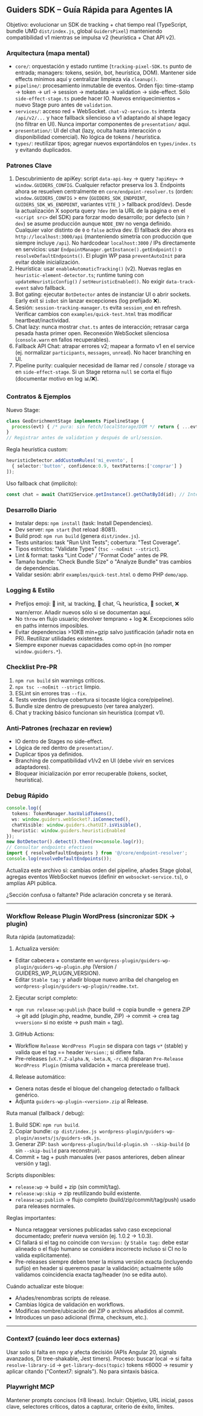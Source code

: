 ## Guiders SDK – Guía Rápida para Agentes IA
Objetivo: evolucionar un SDK de tracking + chat tiempo real (TypeScript, bundle UMD `dist/index.js`, global `GuidersPixel`) manteniendo compatibilidad v1 mientras se impulsa v2 (heurística + Chat API v2).

### Arquitectura (mapa mental)
- `core/`: orquestación y estado runtime (`tracking-pixel-SDK.ts` punto de entrada; managers: tokens, sesión, bot, heurística, DOM). Mantener side effects mínimos aquí y centralizar limpieza vía `cleanup()`.
- `pipeline/`: procesamiento inmutable de eventos. Orden fijo: time-stamp → token → url → session → metadata → validation → side-effect. Sólo `side-effect-stage.ts` puede hacer IO. Nuevos enriquecimientos = nuevo Stage puro antes de `validation`.
- `services/`: acceso red + WebSocket. `chat-v2-service.ts` intenta `/api/v2/...` y hace fallback silencioso a v1 adaptando al shape legacy (no filtrar en UI). Nunca importar componentes de `presentation/` aquí.
- `presentation/`: UI del chat (lazy, oculta hasta interacción o disponibilidad comercial). No lógica de tokens / heurística.
- `types/`: reutilizar tipos; agregar nuevos exportándolos en `types/index.ts` y evitando duplicados.

### Patrones Clave
1. Descubrimiento de apiKey: script `data-api-key` → query `?apiKey=` → `window.GUIDERS_CONFIG`. Cualquier refactor preserva los 3. Endpoints ahora se resuelven centralmente en `core/endpoint-resolver.ts` (orden: `window.GUIDERS_CONFIG` > env (`GUIDERS_SDK_ENDPOINT`, `GUIDERS_SDK_WS_ENDPOINT`, variantes `VITE_`) > fallback prod/dev). Desde la actualización X soporta query `?dev` (en la URL de la página o en el `<script src>` del SDK) para forzar modo desarrollo; por defecto (sin `?dev`) se asume producción aunque `NODE_ENV` no venga definido. Cualquier valor distinto de `0` o `false` activa dev. El fallback dev ahora es `http://localhost:3000/api` (manteniendo simetría con producción que siempre incluye `/api`). No hardcodear `localhost:3000` / IPs directamente en servicios: usar `EndpointManager.getInstance().getEndpoint()` o `resolveDefaultEndpoints()`. El plugin WP pasa `preventAutoInit` para evitar doble inicialización.
2. Heurística: usar `enableAutomaticTracking()` (v2). Nuevas reglas en `heuristic-element-detector.ts`; runtime tuning con `updateHeuristicConfig()` / `setHeuristicEnabled()`. No exigir `data-track-event` salvo fallback.
3. Bot gating: ejecutar `BotDetector` antes de instanciar UI o abrir sockets. Early exit si `isBot` sin lanzar excepciones (log prefijado ❌).
4. Sesión: `session-tracking-manager.ts` evita `session_end` en refresh. Verificar cambios con `examples/quick-test.html` tras modificar heartbeat/inactividad.
5. Chat lazy: nunca mostrar `chat.ts` antes de interacción; retrasar carga pesada hasta primer open. Reconexión WebSocket silenciosa (`console.warn` en fallos recuperables).
6. Fallback API Chat: atrapar errores v2; mapear a formato v1 en el service (ej. normalizar `participants`, `messages`, `unread`). No hacer branching en UI.
7. Pipeline purity: cualquier necesidad de llamar red / console / storage va en `side-effect-stage`. Si un Stage retorna `null` se corta el flujo (documentar motivo en log 📊/❌).

### Contratos & Ejemplos
Nuevo Stage:
```ts
class GeoEnrichmentStage implements PipelineStage {
  process(evt) { /* pura: sin fetch/localStorage/DOM */ return { ...evt, geo: {/*...*/} }; }
}
// Registrar antes de validation y después de url/session.
```
Regla heurística custom:
```ts
heuristicDetector.addCustomRules('mi_evento', [
  { selector:'button', confidence:0.9, textPatterns:['comprar'] }
]);
```
Uso fallback chat (implícito):
```ts
const chat = await ChatV2Service.getInstance().getChatById(id); // Interno: try v2 → adapt v1
```

### Desarrollo Diario
- Instalar deps: `npm install` (task: Install Dependencies).
- Dev server: `npm start` (hot reload :8081).
- Build prod: `npm run build` (genera `dist/index.js`).
- Tests unitarios: task "Run Unit Tests"; cobertura: "Test Coverage".
- Tipos estrictos: "Validate Types" (`tsc --noEmit --strict`).
- Lint & format: tasks "Lint Code" / "Format Code" antes de PR.
- Tamaño bundle: "Check Bundle Size" o "Analyze Bundle" tras cambios de dependencias.
- Validar sesión: abrir `examples/quick-test.html` o demo PHP `demo/app`.

### Logging & Estilo
- Prefijos emoji: 🚀 init, 📊 tracking, 💬 chat, 🔍 heurística, 📡 socket, ❌ warn/error. Añadir nuevos sólo si se documentan aquí.
- No `throw` en flujo usuario; devolver temprano + log ❌. Excepciones sólo en paths internos imposibles.
- Evitar dependencias >10KB min+gzip salvo justificación (añadir nota en PR). Reutilizar utilidades existentes.
- Siempre exponer nuevas capacidades como opt‑in (no romper `window.guiders.*`).

### Checklist Pre-PR
1. `npm run build` sin warnings críticos.
2. `npx tsc --noEmit --strict` limpio.
3. ESLint sin errores tras `--fix`.
4. Tests verdes (incluye cobertura si tocaste lógica core/pipeline).
5. Bundle size dentro de presupuesto (ver tarea analyzer).
6. Chat y tracking básico funcionan sin heurística (compat v1).

### Anti‑Patrones (rechazar en review)
- IO dentro de Stages no side-effect.
- Lógica de red dentro de `presentation/`.
- Duplicar tipos ya definidos.
- Branching de compatibilidad v1/v2 en UI (debe vivir en services adaptadores).
- Bloquear inicialización por error recuperable (tokens, socket, heurística).

### Debug Rápido
```ts
console.log({
  tokens: TokenManager.hasValidTokens(),
  ws: window.guiders.webSocket?.isConnected(),
  chatVisible: window.guiders.chatUI?.isVisible(),
  heuristic: window.guiders.heuristicEnabled
});
new BotDetector().detect().then(r=>console.log(r));
// Consultar endpoints efectivos
import { resolveDefaultEndpoints } from '@/core/endpoint-resolver';
console.log(resolveDefaultEndpoints());
```

Actualiza este archivo si: cambias orden del pipeline, añades Stage global, agregas eventos WebSocket nuevos (definir en `websocket-service.ts`), o amplías API pública.

¿Sección confusa o faltante? Pide aclaración concreta y se iterará.

---
### Workflow Release Plugin WordPress (sincronizar SDK → plugin)
Ruta rápida (automatizada):
1. Actualiza versión:
  - Editar cabecera + constante en `wordpress-plugin/guiders-wp-plugin/guiders-wp-plugin.php` (Version / GUIDERS_WP_PLUGIN_VERSION).
  - Editar `Stable tag:` y añadir bloque nuevo arriba del changelog en `wordpress-plugin/guiders-wp-plugin/readme.txt`.
2. Ejecutar script completo:
  - `npm run release:wp:publish` (hace build → copia bundle → genera ZIP → git add (plugin.php, readme, bundle, ZIP) → commit → crea tag `v<version>` si no existe → push main + tag).
3. GitHub Actions:
  - Workflow `Release WordPress Plugin` se dispara con tags `v*` (stable) y valida que el tag == header `Version:`; si difiere falla.
  - Pre-releases (`vX.Y.Z-alpha.N`, `-beta.N`, `-rc.N`) disparan `Pre-Release WordPress Plugin` (misma validación + marca prerelease true).
4. Release automático:
  - Genera notas desde el bloque del changelog detectado o fallback genérico.
  - Adjunta `guiders-wp-plugin-<version>.zip` al Release.

Ruta manual (fallback / debug):
1. Build SDK: `npm run build`.
2. Copiar bundle: `cp dist/index.js wordpress-plugin/guiders-wp-plugin/assets/js/guiders-sdk.js`.
3. Generar ZIP: `bash wordpress-plugin/build-plugin.sh --skip-build` (o sin `--skip-build` para reconstruir).
4. Commit + tag + push manuales (ver pasos anteriores, deben alinear versión y tag).

Scripts disponibles:
- `release:wp` → build + zip (sin commit/tag).
- `release:wp:skip` → zip reutilizando build existente.
- `release:wp:publish` → flujo completo (build/zip/commit/tag/push) usado para releases normales.

Reglas importantes:
- Nunca retaggear versiones publicadas salvo caso excepcional documentado; preferir nueva versión (ej. 1.0.2 → 1.0.3).
- CI fallará si el tag no coincide con `Version:` (y `Stable tag:` debe estar alineado o el flujo humano se considera incorrecto incluso si CI no lo valida explícitamente).
- Pre-releases siempre deben tener la misma versión exacta (incluyendo sufijo) en header si queremos pasar la validación; actualmente sólo validamos coincidencia exacta tag/header (no se edita auto).

Cuándo actualizar este bloque:
- Añades/renombras scripts de release.
- Cambias lógica de validación en workflows.
- Modificas nombre/ubicación del ZIP o archivos añadidos al commit.
- Introduces un paso adicional (firma, checksum, etc.).

---
### Context7 (cuándo leer docs externas)
Usar solo si falta en repo y afecta decisión (APIs Angular 20, signals avanzados, DI tree-shakable, Jest timers). Proceso: buscar local → si falta `resolve-library-id` → `get-library-docs(topic)` tokens ≤6000 → resumir y aplicar citando ("Context7: signals"). No para sintaxis básica.

### Playwright MCP
Mantener prompts concisos (≤8 líneas). Incluir: Objetivo, URL inicial, pasos clave, selectores críticos, datos a capturar, criterio de éxito, límites.